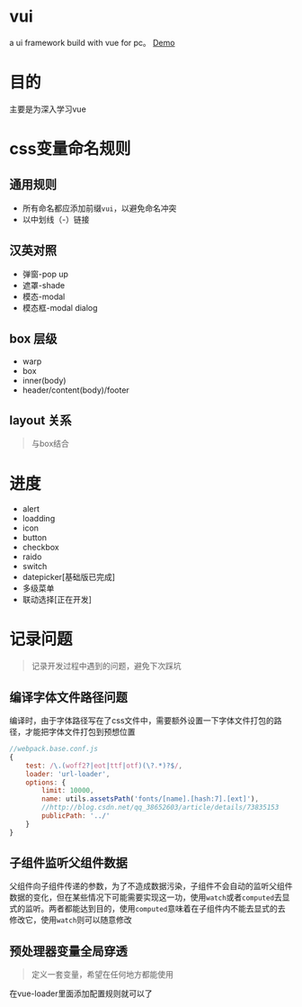 # vui

a ui framework  build with vue for pc。
[Demo](https://2ue.github.io/vui)

# 目的

主要是为深入学习vue

# css变量命名规则
## 通用规则

- 所有命名都应添加前缀`vui`，以避免命名冲突
- 以中划线（-）链接

## 汉英对照

- 弹窗-pop up
- 遮罩-shade
- 模态-modal
- 模态框-modal dialog

## box 层级

- warp
- box
- inner(body)
- header/content(body)/footer

## layout 关系

> 与box结合

# 进度

- alert
- loadding
- icon
- button
- checkbox
- raido
- switch
- datepicker[基础版已完成]
- 多级菜单
- 联动选择[正在开发]

# 记录问题

> 记录开发过程中遇到的问题，避免下次踩坑

## 编译字体文件路径问题

编译时，由于字体路径写在了css文件中，需要额外设置一下字体文件打包的路径，才能把字体文件打包到预想位置

``` javascript
//webpack.base.conf.js
{
    test: /\.(woff2?|eot|ttf|otf)(\?.*)?$/,
    loader: 'url-loader',
    options: {
        limit: 10000,
        name: utils.assetsPath('fonts/[name].[hash:7].[ext]'),
        //http://blog.csdn.net/qq_38652603/article/details/73835153
        publicPath: '../'
    }
}
```

## 子组件监听父组件数据

父组件向子组件传递的参数，为了不造成数据污染，子组件不会自动的监听父组件数据的变化，但在某些情况下可能需要实现这一功，使用`watch`或者`computed`去显式的监听。两者都能达到目的，使用`computed`意味着在子组件内不能去显式的去修改它，使用`watch`则可以随意修改

## 预处理器变量全局穿透

> 定义一套变量，希望在任何地方都能使用

在vue-loader里面添加配置规则就可以了
